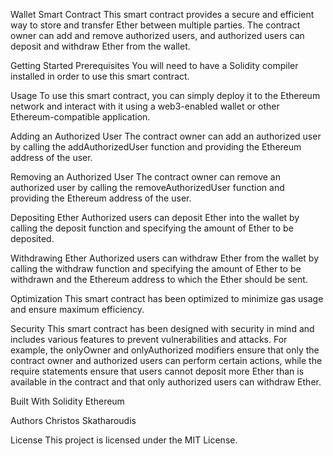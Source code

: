Wallet Smart Contract
This smart contract provides a secure and efficient way to store and transfer Ether between multiple parties. The contract owner can add and remove authorized users, and authorized users can deposit and withdraw Ether from the wallet.

Getting Started
Prerequisites
You will need to have a Solidity compiler installed in order to use this smart contract.

Usage
To use this smart contract, you can simply deploy it to the Ethereum network and interact with it using a web3-enabled wallet or other Ethereum-compatible application.

Adding an Authorized User
The contract owner can add an authorized user by calling the addAuthorizedUser function and providing the Ethereum address of the user.

Removing an Authorized User
The contract owner can remove an authorized user by calling the removeAuthorizedUser function and providing the Ethereum address of the user.

Depositing Ether
Authorized users can deposit Ether into the wallet by calling the deposit function and specifying the amount of Ether to be deposited.

Withdrawing Ether
Authorized users can withdraw Ether from the wallet by calling the withdraw function and specifying the amount of Ether to be withdrawn and the Ethereum address to which the Ether should be sent.

Optimization
This smart contract has been optimized to minimize gas usage and ensure maximum efficiency.

Security
This smart contract has been designed with security in mind and includes various features to prevent vulnerabilities and attacks. For example, the onlyOwner and onlyAuthorized modifiers ensure that only the contract owner and authorized users can perform certain actions, while the require statements ensure that users cannot deposit more Ether than is available in the contract and that only authorized users can withdraw Ether.

Built With
Solidity
Ethereum

Authors
Christos Skatharoudis

License
This project is licensed under the MIT License.